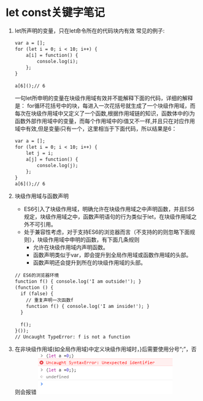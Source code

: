 # let const关键字笔记

1. let所声明的变量，只在let命令所在的代码块内有效
常见的例子:
	
	```
	var a = [];
	for (let i = 0; i < 10; i++) {
	    a[i] = function() {
	        console.log(i);
	    };
	}
	
	a[6]();// 6
	```
	
	一句let所申明的变量在块级作用域有效并不能解释下面的代码，详细的解释是：
	for循环花括号中的块，每进入一次花括号就生成了一个块级作用域，而每次在块级作用域中又定义了一个函数,根据作用域链的知识，函数体中的i为函数外部作用域中的变量，而每个作用域中的i值又不一样,并且只在对应作用域中有效,但是变量i只有一个，这里相当于下面代码，所以结果是6：
	
	```
	var a = [];
	for (let i = 0; i < 10; i++) {
	    let j = i;
	    a[j] = function() {
	        console.log(j);
	    };
	}
	a[6]();// 6
	```

2. 块级作用域与函数声明
	- ES6引入了块级作用域，明确允许在块级作用域之中声明函数，并且ES6规定，块级作用域之中，函数声明语句的行为类似于let，在块级作用域之外不可引用。
	- 处于兼容性考虑，对于支持ES6的浏览器而言（不支持的的则忽略下面规则），块级作用域中申明的函数，有下面几条规则  
	  - 允许在块级作用域内声明函数。
	  - 函数声明类似于var，即会提升到全局作用域或函数作用域的头部。 
	  - 函数声明还会提升到所在的块级作用域的头部。
	
	```
	// ES6的浏览器环境
	function f() { console.log('I am outside!'); }
	(function () {
	  if (false) {
	    // 重复声明一次函数f
	    function f() { console.log('I am inside!'); }
	  }
	
	  f();
	}());
	// Uncaught TypeError: f is not a function
	```

3. 在非块级作用域(如全局作用域)中定义块级作用域时，}后需要使用分号“;”，否则会报错
![](assert/1.png)